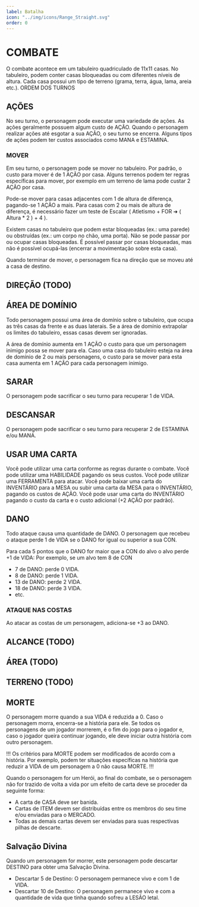 ```yaml
---
label: Batalha
icon: "../img/icons/Range_Straight.svg"
order: 0
---
```


# COMBATE

O combate acontece em um tabuleiro quadriculado de 11x11 casas. No tabuleiro, podem conter casas bloqueadas ou com diferentes níveis de altura. Cada casa possui um tipo de terreno (grama, terra, água, lama, areia etc.).
ORDEM DOS TURNOS

## AÇÕES
No seu turno, o personagem pode executar uma variedade de ações. As ações geralmente possuem algum custo de AÇÃO. Quando o personagem realizar ações até esgotar a sua AÇÃO, o seu turno se encerra. Alguns tipos de ações podem ter custos associados como MANA e ESTAMINA.

### MOVER
Em seu turno, o personagem pode se mover no tabuleiro. Por padrão, o custo para mover é de 1 AÇÃO por casa. Alguns terrenos podem ter regras específicas para mover, por exemplo em um terreno de lama pode custar 2 AÇÃO por casa.

Pode-se mover para casas adjacentes com 1 de altura de diferença, pagando-se 1 AÇÃO a mais. Para casas com 2 ou mais de altura de diferença, é necessário fazer um teste de Escalar ( Atletismo + FOR ➜ ( Altura * 2 ) + 4 ).

Existem casas no tabuleiro que podem estar bloqueadas (ex.: uma parede) ou obstruídas (ex.: um corpo no chão, uma porta). Não se pode passar por ou ocupar casas bloqueadas. É possível passar por casas bloqueadas, mas não é possível ocupá-las (encerrar a movimentação sobre esta casa).

Quando terminar de mover, o personagem fica na direção que se moveu até a casa de destino.

## DIREÇÃO (TODO)

## ÁREA DE DOMÍNIO
Todo personagem possui uma área de domínio sobre o tabuleiro, que ocupa as três casas da frente e as duas laterais. Se a área de domínio extrapolar os limites do tabuleiro, essas casas devem ser ignoradas.

A área de domínio aumenta em 1 AÇÃO o custo para que um personagem inimigo possa se mover para ela. Caso uma casa do tabuleiro esteja na área de domínio de 2 ou mais personagens, o custo para se mover para esta casa aumenta em 1 AÇÃO para cada personagem inimigo.

## SARAR
O personagem pode sacrificar o seu turno para recuperar 1 de VIDA.

## DESCANSAR
O personagem pode sacrificar o seu turno para recuperar 2 de ESTAMINA e/ou MANA.

## USAR UMA CARTA
Você pode utilizar uma carta conforme as regras durante o combate. Você pode utilizar uma HABILIDADE pagando os seus custos. Você pode utilizar uma FERRAMENTA para atacar. Você pode baixar uma carta do INVENTÁRIO para a MESA ou subir uma carta da MESA para o INVENTÁRIO, pagando os custos de AÇÃO. Você pode usar uma carta do INVENTÁRIO pagando o custo da carta e o custo adicional (+2 AÇÃO por padrão).

## DANO
Todo ataque causa uma quantidade de DANO. O personagem que recebeu o ataque perde 1 de VIDA se o DANO for igual ou superior a sua CON.

Para cada 5 pontos que o DANO for maior que a CON do alvo o alvo perde +1 de VIDA:
Por exemplo, se um alvo tem 8 de CON

* 7 de DANO: perde 0 VIDA.
* 8 de DANO: perde 1 VIDA.
* 13 de DANO: perde 2 VIDA.
* 18 de DANO: perde 3 VIDA.
* etc.

### ATAQUE NAS COSTAS
Ao atacar as costas de um personagem, adiciona-se +3 ao DANO.

## ALCANCE (TODO)

## ÁREA (TODO)

## TERRENO (TODO)

## MORTE
O personagem morre quando a sua VIDA é reduzida a 0. Caso o personagem morra, encerra-se a história para ele. Se todos os personagens de um jogador morrerem, é o fim do jogo para o jogador e, caso o jogador queira continuar jogando, ele deve iniciar outra história com outro personagem.

!!!
Os critérios para MORTE podem ser modificados de acordo com a história. Por exemplo, podem ter situações específicas na história que reduzir a VIDA de um personagem a 0 não causa MORTE.
!!!

Quando o personagem for um Herói, ao final do combate, se o personagem não for trazido de volta a vida por um efeito de carta deve se proceder da seguinte forma:

* A carta de CASA deve ser banida.
* Cartas de ITEM devem ser distribuídas entre os membros do seu time e/ou enviadas para o MERCADO.
* Todas as demais cartas devem ser enviadas para suas respectivas pilhas de descarte.


## Salvação Divina
Quando um personagem for morrer, este personagem pode descartar DESTINO para obter uma Salvação Divina.

* Descartar 5 de Destino: O personagem permanece vivo e com 1 de VIDA.
* Descartar 10 de Destino: O personagem permanece vivo e com a quantidade de vida que tinha quando sofreu a LESÃO letal.
